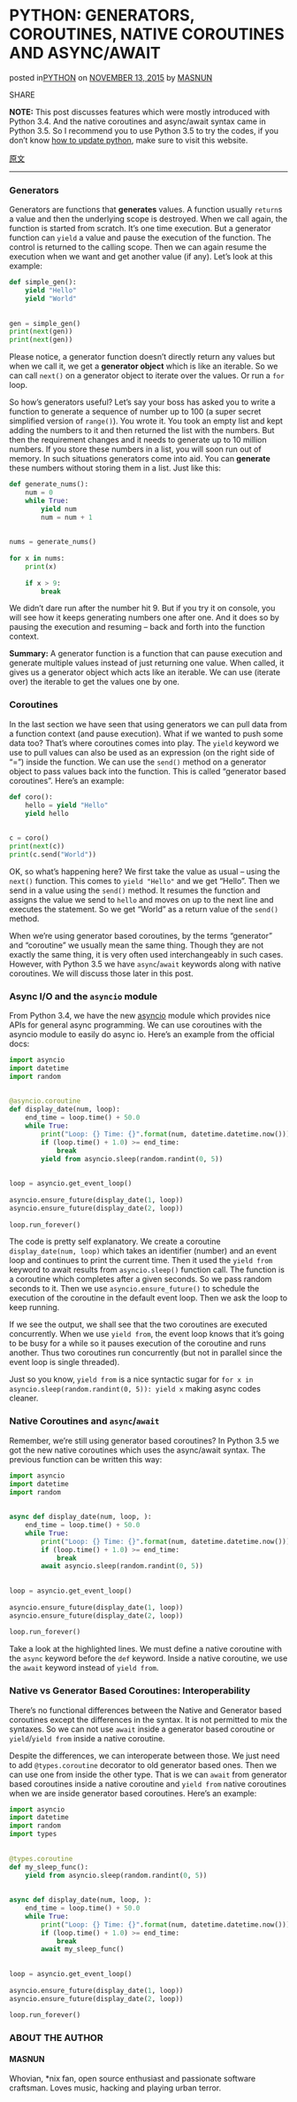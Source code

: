 

# PYTHON: GENERATORS, COROUTINES, NATIVE COROUTINES AND ASYNC/AWAIT

posted in[PYTHON](http://masnun.com/category/python) on [NOVEMBER 13, 2015](http://masnun.com/2015/11/13/python-generators-coroutines-native-coroutines-and-async-await.html) by [MASNUN](http://masnun.com/author/masnun) 

 SHARE

**NOTE:** This post discusses features which were mostly introduced with Python 3.4. And the native coroutines and async/await syntax came in Python 3.5. So I recommend you to use Python 3.5 to try the codes, if you don’t know [how to update python](https://blog.couchbase.com/tips-and-tricks-for-upgrading-from-python-2-to-python-3/), make sure to visit this website.


[原文](http://masnun.com/2015/11/13/python-generators-coroutines-native-coroutines-and-async-await.html)

------

### Generators

Generators are functions that **generates** values. A function usually `return`s a value and then the underlying scope is destroyed. When we call again, the function is started from scratch. It’s one time execution. But a generator function can `yield` a value and pause the execution of the function. The control is returned to the calling scope. Then we can again resume the execution when we want and get another value (if any). Let’s look at this example:



```py
def simple_gen():
    yield "Hello"
    yield "World"
 
 
gen = simple_gen()
print(next(gen))
print(next(gen))
```





Please notice, a generator function doesn’t directly return any values but when we call it, we get a **generator object** which is like an iterable. So we can call `next()` on a generator object to iterate over the values. Or run a `for` loop.

So how’s generators useful? Let’s say your boss has asked you to write a function to generate a sequence of number up to 100 (a super secret simplified version of `range()`). You wrote it. You took an empty list and kept adding the numbers to it and then returned the list with the numbers. But then the requirement changes and it needs to generate up to 10 million numbers. If you store these numbers in a list, you will soon run out of memory. In such situations generators come into aid. You can **generate** these numbers without storing them in a list. Just like this:



```py
def generate_nums():
    num = 0
    while True:
        yield num
        num = num + 1
 
 
nums = generate_nums()
 
for x in nums:
    print(x)
 
    if x > 9:
        break
```



We didn’t dare run after the number hit 9. But if you try it on console, you will see how it keeps generating numbers one after one. And it does so by pausing the execution and resuming – back and forth into the function context.

**Summary:** A generator function is a function that can pause execution and generate multiple values instead of just returning one value. When called, it gives us a generator object which acts like an iterable. We can use (iterate over) the iterable to get the values one by one.

### Coroutines

In the last section we have seen that using generators we can pull data from a function context (and pause execution). What if we wanted to push some data too? That’s where coroutines comes into play. The `yield` keyword we use to pull values can also be used as an expression (on the right side of “=”) inside the function. We can use the `send()` method on a generator object to pass values back into the function. This is called “generator based coroutines”. Here’s an example:

```py
def coro():
    hello = yield "Hello"
    yield hello
 
 
c = coro()
print(next(c))
print(c.send("World"))
```


OK, so what’s happening here? We first take the value as usual – using the `next()` function. This comes to `yield "Hello"` and we get “Hello”. Then we send in a value using the `send()` method. It resumes the function and assigns the value we send to `hello` and moves on up to the next line and executes the statement. So we get “World” as a return value of the `send()` method.

When we’re using generator based coroutines, by the terms “generator” and “coroutine” we usually mean the same thing. Though they are not exactly the same thing, it is very often used interchangeably in such cases. However, with Python 3.5 we have `async`/`await` keywords along with native coroutines. We will discuss those later in this post.

### Async I/O and the `asyncio` module

From Python 3.4, we have the new [asyncio](https://docs.python.org/3/library/asyncio.html) module which provides nice APIs for general async programming. We can use coroutines with the asyncio module to easily do async io. Here’s an example from the official docs:

```py	
import asyncio
import datetime
import random
 
 
@asyncio.coroutine
def display_date(num, loop):
    end_time = loop.time() + 50.0
    while True:
        print("Loop: {} Time: {}".format(num, datetime.datetime.now()))
        if (loop.time() + 1.0) >= end_time:
            break
        yield from asyncio.sleep(random.randint(0, 5))
 
 
loop = asyncio.get_event_loop()
 
asyncio.ensure_future(display_date(1, loop))
asyncio.ensure_future(display_date(2, loop))
 
loop.run_forever()
```


The code is pretty self explanatory. We create a coroutine `display_date(num, loop)` which takes an identifier (number) and an event loop and continues to print the current time. Then it used the `yield from` keyword to await results from `asyncio.sleep()` function call. The function is a coroutine which completes after a given seconds. So we pass random seconds to it. Then we use `asyncio.ensure_future()` to schedule the execution of the coroutine in the default event loop. Then we ask the loop to keep running.

If we see the output, we shall see that the two coroutines are executed concurrently. When we use `yield from`, the event loop knows that it’s going to be busy for a while so it pauses execution of the coroutine and runs another. Thus two coroutines run concurrently (but not in parallel since the event loop is single threaded).

Just so you know, `yield from` is a nice syntactic sugar for `for x in asyncio.sleep(random.randint(0, 5)): yield x` making async codes cleaner.

### Native Coroutines and `async`/`await`

Remember, we’re still using generator based coroutines? In Python 3.5 we got the new native coroutines which uses the async/await syntax. The previous function can be written this way:

```py
import asyncio
import datetime
import random
 
 
async def display_date(num, loop, ):
    end_time = loop.time() + 50.0
    while True:
        print("Loop: {} Time: {}".format(num, datetime.datetime.now()))
        if (loop.time() + 1.0) >= end_time:
            break
        await asyncio.sleep(random.randint(0, 5))
 
 
loop = asyncio.get_event_loop()
 
asyncio.ensure_future(display_date(1, loop))
asyncio.ensure_future(display_date(2, loop))
 
loop.run_forever()
```



Take a look at the highlighted lines. We must define a native coroutine with the `async` keyword before the `def` keyword. Inside a native coroutine, we use the `await` keyword instead of `yield from`.

### Native vs Generator Based Coroutines: Interoperability

There’s no functional differences between the Native and Generator based coroutines except the differences in the syntax. It is not permitted to mix the syntaxes. So we can not use `await` inside a generator based coroutine or `yield`/`yield from` inside a native coroutine.

Despite the differences, we can interoperate between those. We just need to add `@types.coroutine` decorator to old generator based ones. Then we can use one from inside the other type. That is we can `await` from generator based coroutines inside a native coroutine and `yield from` native coroutines when we are inside generator based coroutines. Here’s an example:

```py
import asyncio
import datetime
import random
import types
 
 
@types.coroutine
def my_sleep_func():
    yield from asyncio.sleep(random.randint(0, 5))
 
 
async def display_date(num, loop, ):
    end_time = loop.time() + 50.0
    while True:
        print("Loop: {} Time: {}".format(num, datetime.datetime.now()))
        if (loop.time() + 1.0) >= end_time:
            break
        await my_sleep_func()
 
 
loop = asyncio.get_event_loop()
 
asyncio.ensure_future(display_date(1, loop))
asyncio.ensure_future(display_date(2, loop))
 
loop.run_forever()
```



### ABOUT THE AUTHOR


#### MASNUN

Whovian, *nix fan, open source enthusiast and passionate software craftsman. Loves music, hacking and playing urban terror.